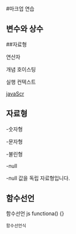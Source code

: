 #마크업 연습

## 변수와 상수


##자료형


연산자

개념
호이스팅

실행 컨텍스트

[javaScr]()





##  자료형

-숫자형

-문자형

-불린형

-null
 
  -null 값을 독립 자료형입니다.

  ## 함수선언

  함수선언
     js
       functiona() {}

    함수선언식